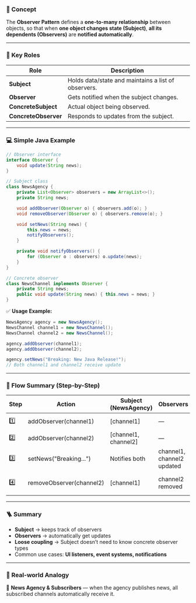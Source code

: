 ### 🧩 Concept

The **Observer Pattern** defines a **one-to-many relationship** between objects,
so that when **one object changes state (Subject)**,
**all its dependents (Observers)** are **notified automatically**.

---

### 🧠 Key Roles

| Role                 | Description                                         |
| -------------------- | --------------------------------------------------- |
| **Subject**          | Holds data/state and maintains a list of observers. |
| **Observer**         | Gets notified when the subject changes.             |
| **ConcreteSubject**  | Actual object being observed.                       |
| **ConcreteObserver** | Responds to updates from the subject.               |

---

### 💻 Simple Java Example

```java
// Observer interface
interface Observer {
    void update(String news);
}

// Subject class
class NewsAgency {
    private List<Observer> observers = new ArrayList<>();
    private String news;

    void addObserver(Observer o) { observers.add(o); }
    void removeObserver(Observer o) { observers.remove(o); }

    void setNews(String news) {
        this.news = news;
        notifyObservers();
    }

    private void notifyObservers() {
        for (Observer o : observers) o.update(news);
    }
}

// Concrete observer
class NewsChannel implements Observer {
    private String news;
    public void update(String news) { this.news = news; }
}
```

✅ **Usage Example:**

```java
NewsAgency agency = new NewsAgency();
NewsChannel channel1 = new NewsChannel();
NewsChannel channel2 = new NewsChannel();

agency.addObserver(channel1);
agency.addObserver(channel2);

agency.setNews("Breaking: New Java Release!");
// Both channel1 and channel2 receive update
```

---

### 🧱 Flow Summary (Step-by-Step)

| Step | Action                   | Subject (NewsAgency) | Observers                  | Notes                  |
| ---- | ------------------------ | -------------------- | -------------------------- | ---------------------- |
| 1️⃣  | addObserver(channel1)    | [channel1]           | —                          | Register observer      |
| 2️⃣  | addObserver(channel2)    | [channel1, channel2] | —                          | Register another       |
| 3️⃣  | setNews("Breaking...")   | Notifies both        | channel1, channel2 updated | Trigger update         |
| 4️⃣  | removeObserver(channel2) | [channel1]           | channel2 removed           | Stop receiving updates |

---

### 🪜 Summary

* **Subject** → keeps track of observers
* **Observers** → automatically get updates
* **Loose coupling** → Subject doesn’t need to know concrete observer types
* Common use cases: **UI listeners, event systems, notifications**

---

### 🔔 Real-world Analogy

📰 **News Agency & Subscribers** — when the agency publishes news,
all subscribed channels automatically receive it.
